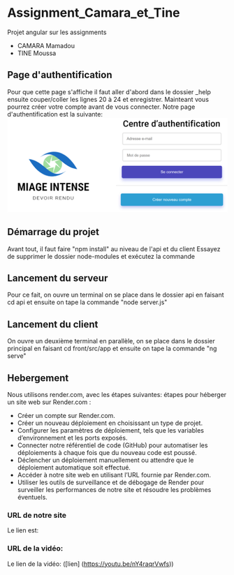 # Assignment_Camara_et_Tine
Projet angular sur les assignments
- CAMARA Mamadou
- TINE Moussa
 ## Page d'authentification
 Pour que cette page s'affiche il faut aller d'abord dans le dossier _help ensuite couper/coller les lignes 20 à 24 et enregistrer. Mainteant vous pourrez créer votre compte avant de vous connecter.
 Notre page d'authentification est la suivante:
 ![role](images/pageAuth.png)

 ## Démarrage du projet
 Avant tout, il faut faire "npm install" au niveau de l'api et du client
 Essayez de supprimer le dossier node-modules et exécutez la commande
 ## Lancement du serveur
 Pour ce fait, on ouvre un terminal on se place dans le dossier api en faisant cd api
 et ensuite on tape la commande "node server.js"
 ## Lancement du client
 On ouvre un deuxième terminal en parallèle, on se place dans le dossier principal en
 faisant cd front/src/app et ensuite on tape la commande "ng serve"
 ## Hebergement
 Nous utilisons render.com, avec les étapes suivantes:
 étapes pour héberger un site web sur Render.com :
 - Créer un compte sur Render.com.
 - Créer un nouveau déploiement en choisissant un type de projet.
 - Configurer les paramètres de déploiement, tels que les variables d’environnement et les ports exposés.
 - Connecter notre référentiel de code (GitHub) pour automatiser les déploiements à chaque fois que du nouveau code est poussé.
 - Déclencher un déploiement manuellement ou attendre que le déploiement automatique soit effectué.
 - Accéder à notre site web en utilisant l’URL fournie par Render.com.
 - Utiliser les outils de surveillance et de débogage de Render pour surveiller les performances de notre site et résoudre les problèmes éventuels.
 ### URL de notre site
 Le lien est: 
 ### URL de la vidéo: 
 Le lien de la vidéo: ([lien] (https://youtu.be/nY4raqrVwfs))
